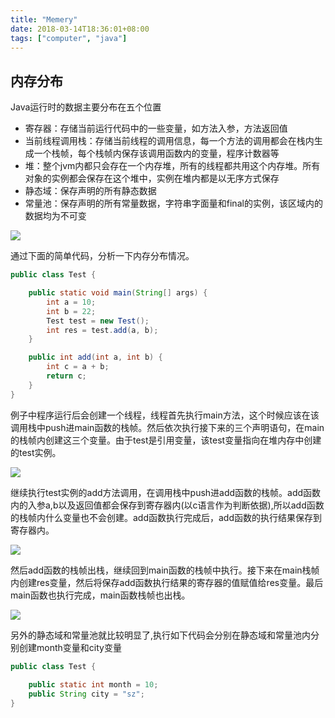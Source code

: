 ```yaml
---
title: "Memery"
date: 2018-03-14T18:36:01+08:00
tags: ["computer", "java"]
---
```


<!--more-->

## 内存分布
Java运行时的数据主要分布在五个位置

+ 寄存器：存储当前运行代码中的一些变量，如方法入参，方法返回值
+ 当前线程调用栈：存储当前线程的调用信息，每一个方法的调用都会在栈内生成一个栈帧，每个栈帧内保存该调用函数内的变量，程序计数器等
+ 堆：整个jvm内都只会存在一个内存堆，所有的线程都共用这个内存堆。所有对象的实例都会保存在这个堆中，实例在堆内都是以无序方式保存
+ 静态域：保存声明的所有静态数据
+ 常量池：保存声明的所有常量数据，字符串字面量和final的实例，该区域内的数据均为不可变

![](/assets/img/java/img006.png)

通过下面的简单代码，分析一下内存分布情况。

``` java
public class Test {

    public static void main(String[] args) {
        int a = 10;
        int b = 22;
        Test test = new Test();
        int res = test.add(a, b);
    }

    public int add(int a, int b) {
        int c = a + b;
        return c;
    }
}
```

例子中程序运行后会创建一个线程，线程首先执行main方法，这个时候应该在该调用栈中push进main函数的栈帧。然后依次执行接下来的三个声明语句，在main的栈帧内创建这三个变量。由于test是引用变量，该test变量指向在堆内存中创建的test实例。

![](/assets/img/java/img007.png)

继续执行test实例的add方法调用，在调用栈中push进add函数的栈帧。add函数内的入参a,b以及返回值都会保存到寄存器内(以c语言作为判断依据),所以add函数的栈帧内什么变量也不会创建。add函数执行完成后，add函数的执行结果保存到寄存器内。

![](/assets/img/java/img008.png)

然后add函数的栈帧出栈，继续回到main函数的栈帧中执行。接下来在main栈帧内创建res变量，然后将保存add函数执行结果的寄存器的值赋值给res变量。最后main函数也执行完成，main函数栈帧也出栈。

![](/assets/img/java/img009.png)

另外的静态域和常量池就比较明显了,执行如下代码会分别在静态域和常量池内分别创建month变量和city变量

``` java
public class Test {
    
    public static int month = 10;
    public String city = "sz";
}
```




